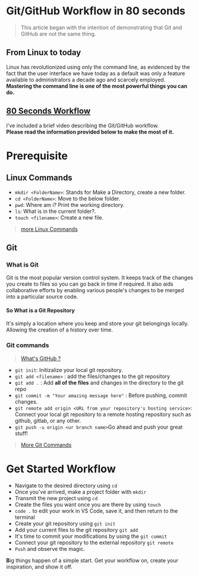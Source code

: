 # Git/GitHub Workflow in 80 seconds

> This article began with the intention of demonstrating that Git and GitHub are not the same thing.

## From Linux to today
Linux has revolutionized using only the command line, as evidenced by the fact that the user interface we have today as a default was only a feature available to administrators a decade ago and scarcely employed. 
<br> **Mastering the command line is one of the most powerful things you can do.**

##  [80 Seconds Workflow](https://www.youtube.com/watch?v=qwO_X6h8rVM)
I've included a brief video describing the Git/GitHub workflow. <br>**Please read the information provided below to make the most of it.**


# Prerequisite
## Linux Commands
- `mkdir <FolderName>`: Stands for Make a Directory, create a new folder.<br>
- `cd <FolderName>`: Move to the below folder. <br>
-  `pwd`: Where am i? Print the working directory. <br>
- `ls`: What is in the current folder?. <br>
- `touch <filename>`: Create a new file.

> [more Linux Commands](https://cheatography.com/davechild/cheat-sheets/linux-command-line/)

## Git 

### What is Git
Git is the most popular version control system. It keeps track of the changes you create to files so you can go back in time if required. It also aids collaborative efforts by enabling various people's changes to be merged into a particular source code.
####  So  What is a Git Repository
 It's simply a location where you keep and store your git belongings locally. Allowing the creation of a history over time.
### Git commands
> [What's GitHub ?](https://blog.yahya-abulhaj.dev/notlocalhost-or-free-hosting-and-serverless-services#heading-hosting-a-website)

- `git init`: Initizalize your local git repository. <br>
- `git add <filename>` : add the files/changes to the git repository<br>
- `git add .` : Add **all of the files** and changes in the directory to the git repo <br>
- `git commit -m "Your amazing message here"` : Before pushing, commit changes.<br>
- `git remote add origin <URL from your repository's hosting service>`:  Connect your local git repository to a remote hosting repository such as github, gitlab, or any other.<br>
- `git push -u origin <ur branch name>`Go ahead and push your great stuff!

> [More Git Commands](https://education.github.com/git-cheat-sheet-education.pdf)


# Get Started Workflow

- Navigate to the desired directory using `cd`
- Once you've arrived, make a project folder with `mkdir`
- Transmit the new project using `cd`
- Create the files you want once you are there by using `touch`
- `code .` to edit your work in VS Code, save it, and then return to the terminal
- Create your git repository using `git init`
- Add your current files to the git repository `git add`
- It's time to commit your modifications by using the `git commit`
- Connect your git repository to the external repository `git remote`
- `Push` and observe the magic.




**B**ig things happen of a simple start. Get your workflow on, create your inspiration, and show it off.


